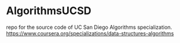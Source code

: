 # AlgorithmsUCSD
repo for the source code of UC San Diego Algorithms specialization.
https://www.coursera.org/specializations/data-structures-algorithms
